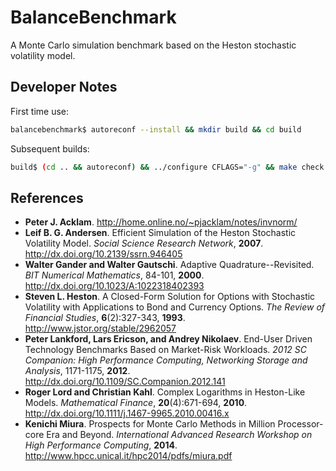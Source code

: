 # BalanceBenchmark
A Monte Carlo simulation benchmark based on the Heston stochastic volatility model.

## Developer Notes

First time use:
```bash
balancebenchmark$ autoreconf --install && mkdir build && cd build
```

Subsequent builds:
```bash
build$ (cd .. && autoreconf) && ../configure CFLAGS="-g" && make check
```

## References
- **Peter J. Acklam**. http://home.online.no/~pjacklam/notes/invnorm/
- **Leif B. G. Andersen**. Efficient Simulation of the Heston Stochastic Volatility Model. _Social Science Research Network_, **2007**. http://dx.doi.org/10.2139/ssrn.946405
- **Walter Gander and Walter Gautschi**. Adaptive Quadrature--Revisited. _BIT Numerical Mathematics_, 84-101, **2000**. http://dx.doi.org/10.1023/A:1022318402393
- **Steven L. Heston**. A Closed-Form Solution for Options with Stochastic Volatility with Applications to Bond and Currency Options. _The Review of Financial Studies_, **6**(2):327-343, **1993**. http://www.jstor.org/stable/2962057
- **Peter Lankford, Lars Ericson, and Andrey Nikolaev**. End-User Driven Technology Benchmarks
Based on Market-Risk Workloads. _2012 SC Companion: High Performance Computing, Networking Storage and Analysis_, 1171-1175, **2012**. http://dx.doi.org/10.1109/SC.Companion.2012.141
- **Roger Lord and Christian Kahl**. Complex Logarithms in Heston-Like Models. _Mathematical Finance_, **20**(4):671-694, **2010**. http://dx.doi.org/10.1111/j.1467-9965.2010.00416.x
- **Kenichi Miura**. Prospects for Monte Carlo Methods in Million Processor-core Era and Beyond. _International Advanced Research Workshop on High Performance Computing_, **2014**. http://www.hpcc.unical.it/hpc2014/pdfs/miura.pdf
